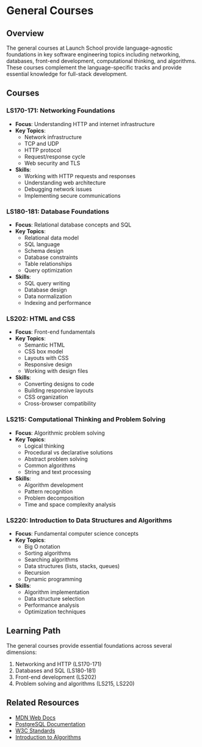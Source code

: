 # General Courses

## Overview
The general courses at Launch School provide language-agnostic foundations in key software engineering topics including networking, databases, front-end development, computational thinking, and algorithms. These courses complement the language-specific tracks and provide essential knowledge for full-stack development.

## Courses

### LS170-171: Networking Foundations
- **Focus**: Understanding HTTP and internet infrastructure
- **Key Topics**: 
  - Network infrastructure
  - TCP and UDP
  - HTTP protocol
  - Request/response cycle
  - Web security and TLS
- **Skills**: 
  - Working with HTTP requests and responses
  - Understanding web architecture
  - Debugging network issues
  - Implementing secure communications

### LS180-181: Database Foundations
- **Focus**: Relational database concepts and SQL
- **Key Topics**: 
  - Relational data model
  - SQL language
  - Schema design
  - Database constraints
  - Table relationships
  - Query optimization
- **Skills**: 
  - SQL query writing
  - Database design
  - Data normalization
  - Indexing and performance

### LS202: HTML and CSS
- **Focus**: Front-end fundamentals
- **Key Topics**: 
  - Semantic HTML
  - CSS box model
  - Layouts with CSS
  - Responsive design
  - Working with design files
- **Skills**: 
  - Converting designs to code
  - Building responsive layouts
  - CSS organization
  - Cross-browser compatibility

### LS215: Computational Thinking and Problem Solving
- **Focus**: Algorithmic problem solving
- **Key Topics**: 
  - Logical thinking
  - Procedural vs declarative solutions
  - Abstract problem solving
  - Common algorithms
  - String and text processing
- **Skills**: 
  - Algorithm development
  - Pattern recognition
  - Problem decomposition
  - Time and space complexity analysis

### LS220: Introduction to Data Structures and Algorithms
- **Focus**: Fundamental computer science concepts
- **Key Topics**: 
  - Big O notation
  - Sorting algorithms
  - Searching algorithms
  - Data structures (lists, stacks, queues)
  - Recursion
  - Dynamic programming
- **Skills**: 
  - Algorithm implementation
  - Data structure selection
  - Performance analysis
  - Optimization techniques

## Learning Path
The general courses provide essential foundations across several dimensions:
1. Networking and HTTP (LS170-171)
2. Databases and SQL (LS180-181)
3. Front-end development (LS202)
4. Problem solving and algorithms (LS215, LS220)

## Related Resources
- [MDN Web Docs](https://developer.mozilla.org/en-US/docs/Web)
- [PostgreSQL Documentation](https://www.postgresql.org/docs/)
- [W3C Standards](https://www.w3.org/standards/)
- [Introduction to Algorithms](https://mitpress.mit.edu/books/introduction-algorithms-fourth-edition)
